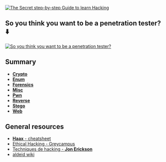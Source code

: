 [![The Secret step-by-step Guide to learn Hacking](https://i.ytimg.com/vi/2TofunAI6fU/hqdefault.jpg?sqp=-oaymwEZCNACELwBSFXyq4qpAwsIARUAAIhCGAFwAQ==&rs=AOn4CLCykZ13sdYHpb-YUmX6g_4XRS-p-w)](https://www.youtube.com/watch?v=2TofunAI6fU)

## So you think you want to be a penetration tester? :arrow_down:

[![So you think you want to be a penetration tester?](https://i.ytimg.com/vi/Kaat-T71N3A/hqdefault.jpg?sqp=-oaymwEZCNACELwBSFXyq4qpAwsIARUAAIhCGAFwAQ==&rs=AOn4CLB-sRQVGJjozil563kKJ5dCZneQqQ)](https://www.youtube.com/watch?v=Kaat-T71N3A)

## Summary

- [**Crypto**](https://github.com/amir0r/notes/tree/master/Infosec/Crypto#cryptography)
- [**Enum**](https://github.com/amir0r/notes/tree/master/Infosec/Enum#enum)
- [**Forensics**](https://github.com/amir0r/notes/tree/master/Infosec/Forensics#forensics)
- [**Misc**](https://github.com/amir0r/notes/tree/master/Infosec/Misc#miscellaneous)
- [**Pwn**](https://github.com/amir0r/notes/tree/master/Infosec/Pwn#pwn)
- [**Reverse**](https://github.com/amir0r/notes/tree/master/Infosec/Reverse#reverse)
- [**Stego**](https://github.com/amir0r/notes/tree/master/Infosec/Stego#stego)
- [**Web**](https://github.com/amir0r/notes/tree/master/Infosec/Web#web)

## General resources

- [**Haax** - cheatsheet](https://cheatsheet.haax.fr/)
- [Ethical Hacking - Greycampus](https://www.greycampus.com/opencampus/ethical-hacking/what-is-hacking)
- [Techniques de hacking - **Jon Erickson**](https://www.pearson.fr/fr/book/?GCOI=27440100296090#h2tabtableContents)
- [aldeid wiki](https://www.aldeid.com/wiki/Main_Page)
